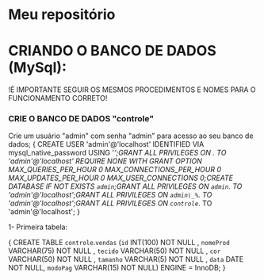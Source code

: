 # Meu repositório

# CRIANDO O BANCO DE DADOS (MySql): 

!É IMPORTANTE SEGUIR OS MESMOS PROCEDIMENTOS E NOMES PARA O FUNCIONAMENTO CORRETO!

### CRIE O BANCO DE DADOS "controle" ###

Crie um usuário "admin" com senha "admin" para acesso ao seu banco de dados; 
{
    CREATE USER 'admin'@'localhost' IDENTIFIED VIA mysql_native_password USING '***';GRANT ALL PRIVILEGES ON *.* TO 'admin'@'localhost' REQUIRE NONE WITH GRANT OPTION MAX_QUERIES_PER_HOUR 0 MAX_CONNECTIONS_PER_HOUR 0 MAX_UPDATES_PER_HOUR 0 MAX_USER_CONNECTIONS 0;CREATE DATABASE IF NOT EXISTS `admin`;GRANT ALL PRIVILEGES ON `admin`.* TO 'admin'@'localhost';GRANT ALL PRIVILEGES ON `admin\_%`.* TO 'admin'@'localhost';GRANT ALL PRIVILEGES ON `controle`.* TO 'admin'@'localhost';
}

1- Primeira tabela: 

{
    CREATE TABLE `controle`.`vendas` (`id` INT(100) NOT NULL , `nomeProd` VARCHAR(75) NOT NULL , `tecido` VARCHAR(50) NOT NULL , `cor` VARCHAR(50) NOT NULL , `tamanho` VARCHAR(5) NOT NULL , `data` DATE NOT NULL, `modoPag` VARCHAR(15) NOT NULL) ENGINE = InnoDB;
}
